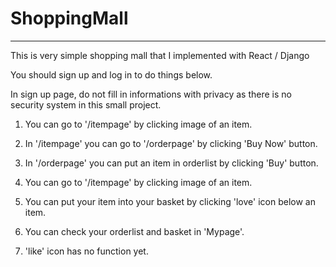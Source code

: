 # ShoppingMall
--------------------------
This is very simple shopping mall that I implemented with React / Django  
  
You should sign up and log in to do things below.
  
In sign up page, do not fill in informations with privacy as there is no security system in this small project.    

1. You can go to '/itempage' by clicking image of an item.  

2. In '/itempage' you can go to '/orderpage' by clicking 'Buy Now' button.

3. In '/orderpage' you can put an item in orderlist by clicking 'Buy' button.  

4. You can go to '/itempage' by clicking image of an item.  

5. You can put your item into your basket by clicking 'love' icon below an item.  

6. You can check your orderlist and basket in 'Mypage'.

7. 'like' icon has no function yet.  
  
